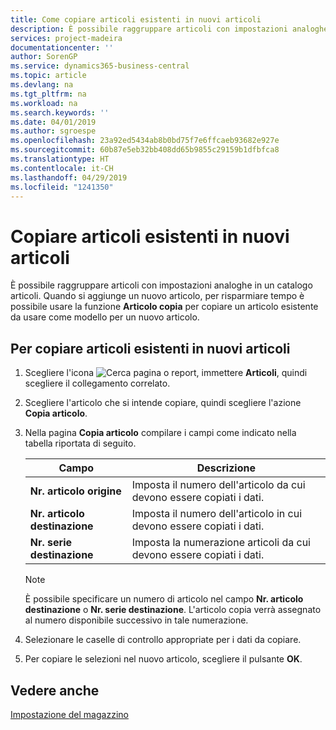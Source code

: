 ```yaml
---
title: Come copiare articoli esistenti in nuovi articoli
description: È possibile raggruppare articoli con impostazioni analoghe in un catalogo articoli. Quando si aggiunge un nuovo articolo, per risparmiare tempo è possibile usare l'opzione **Articolo copia** per copiare un articolo esistente da usare come modello per un nuovo articolo.
services: project-madeira
documentationcenter: ''
author: SorenGP
ms.service: dynamics365-business-central
ms.topic: article
ms.devlang: na
ms.tgt_pltfrm: na
ms.workload: na
ms.search.keywords: ''
ms.date: 04/01/2019
ms.author: sgroespe
ms.openlocfilehash: 23a92ed5434ab8b0bd75f7e6ffcaeb93682e927e
ms.sourcegitcommit: 60b87e5eb32bb408dd65b9855c29159b1dfbfca8
ms.translationtype: HT
ms.contentlocale: it-CH
ms.lasthandoff: 04/29/2019
ms.locfileid: "1241350"
---
```

# <a name="copy-existing-items-to-new-items"></a>Copiare articoli esistenti in nuovi articoli
È possibile raggruppare articoli con impostazioni analoghe in un catalogo articoli. Quando si aggiunge un nuovo articolo, per risparmiare tempo è possibile usare la funzione **Articolo copia** per copiare un articolo esistente da usare come modello per un nuovo articolo.  

## <a name="to-copy-existing-items-to-new-items"></a>Per copiare articoli esistenti in nuovi articoli  

1.  Scegliere l'icona ![Cerca pagina o report](../../media/ui-search/search_small.png "Cerca pagina o report"), immettere **Articoli**, quindi scegliere il collegamento correlato.  
2.  Scegliere l'articolo che si intende copiare, quindi scegliere l'azione **Copia articolo**.  
3.  Nella pagina **Copia articolo** compilare i campi come indicato nella tabella riportata di seguito.  

    |Campo|Descrizione|  
    |---------------------------------|---------------------------------------|  
    |**Nr. articolo origine**|Imposta il numero dell'articolo da cui devono essere copiati i dati.|  
    |**Nr. articolo destinazione**|Imposta il numero dell'articolo in cui devono essere copiati i dati.|  
    |**Nr. serie destinazione**|Imposta la numerazione articoli da cui devono essere copiati i dati.|  

    > [!NOTE]  
    >  È possibile specificare un numero di articolo nel campo **Nr. articolo destinazione** o **Nr. serie destinazione**. L'articolo copia verrà assegnato al numero disponibile successivo in tale numerazione.  

4.  Selezionare le caselle di controllo appropriate per i dati da copiare.  
5.  Per copiare le selezioni nel nuovo articolo, scegliere il pulsante **OK**.  

## <a name="see-also"></a>Vedere anche  
[Impostazione del magazzino](../../inventory-setup-inventory.md)
